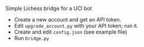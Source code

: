 Simple Lichess bridge for a UCI bot

* Create a new account and get an API token.
* Edit `upgrade_account.py` with your API token; run it.
* Create and edit `config.json` (see example file)
* Run `bridge.py`
